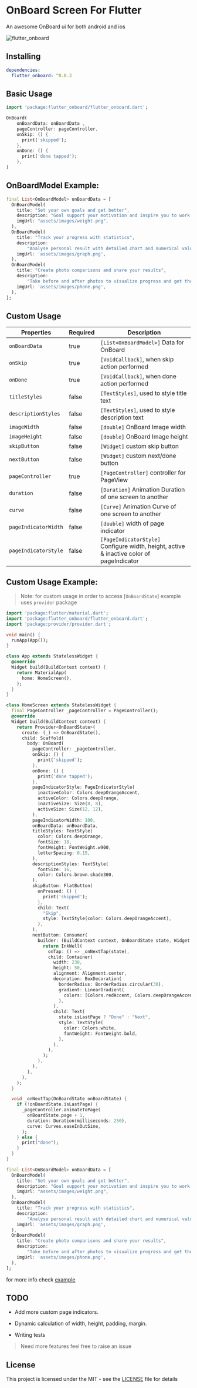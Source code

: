 # OnBoard Screen For Flutter

An awesome OnBoard ui for both android and ios

![flutter_onboard](flutter_onboard.gif)

## Installing

```yaml
dependencies:
  flutter_onboard: ^0.0.3
```

## Basic Usage

```dart
import 'package:flutter_onboard/flutter_onboard.dart';
```

```dart
OnBoard(
    onBoardData: onBoardData ,
    pageController: pageController,
    onSkip: () {
      print('skipped');
    },
    onDone: () {
      print('done tapped');
    },
)
```

## OnBoardModel Example:

```dart
final List<OnBoardModel> onBoardData = [
  OnBoardModel(
    title: "Set your own goals and get better",
    description: "Goal support your motivation and inspire you to work harder",
    imgUrl: "assets/images/weight.png",
  ),
  OnBoardModel(
    title: "Track your progress with statistics",
    description:
        "Analyse personal result with detailed chart and numerical values",
    imgUrl: 'assets/images/graph.png',
  ),
  OnBoardModel(
    title: "Create photo comparisons and share your results",
    description:
        "Take before and after photos to visualize progress and get the shape that you dream about",
    imgUrl: 'assets/images/phone.png',
  ),
];
```

## Custom Usage

| Properties           | Required | Description                                                                              |
| -------------------- | -------- | ---------------------------------------------------------------------------------------- |
| `onBoardData`        | true     | `[List<OnBoardModel>]` Data for OnBoard                                                  |
| `onSkip`             | true     | `[VoidCallback]`, when skip action performed                                             |
| `onDone`             | true     | `[VoidCallback]`, when done action performed                                             |
| `titleStyles`        | false    | `[TextStyles]`, used to style title text                                                 |
| `descriptionStyles`  | false    | `[TextStyles]`, used to style description text                                           |
| `imageWidth`         | false    | `[double]` OnBoard Image width                                                           |
| `imageHeight`        | false    | `[double]` OnBoard Image height                                                          |
| `skipButton`         | false    | `[Widget]` custom skip button                                                            |
| `nextButton`         | false    | `[Widget]` custom next/done button                                                       |
| `pageController`     | true     | `[PageController]` controller for PageView                                               |
| `duration`           | false    | `[Duration]` Animation Duration of one screen to another                                 |
| `curve`              | false    | `[Curve]` Animation Curve of one screen to another                                       |
| `pageIndicatorWidth` | false    | `[double]` width of page indicator                                                       |
| `pageIndicatorStyle` | false    | `[PageIndicatorStyle]` Configure width, height, active & inactive color of pageIndicator |

## Custom Usage Example:

> Note: for custom usage in order to access [`OnBoardState`] example uses `provider` package

```dart
import 'package:flutter/material.dart';
import 'package:flutter_onboard/flutter_onboard.dart';
import 'package:provider/provider.dart';

void main() {
  runApp(App());
}

class App extends StatelessWidget {
  @override
  Widget build(BuildContext context) {
    return MaterialApp(
      home: HomeScreen(),
    );
  }
}

class HomeScreen extends StatelessWidget {
  final PageController _pageController = PageController();
  @override
  Widget build(BuildContext context) {
    return Provider<OnBoardState>(
      create: (_) => OnBoardState(),
      child: Scaffold(
        body: OnBoard(
          pageController: _pageController,
          onSkip: () {
            print('skipped');
          },
          onDone: () {
            print('done tapped');
          },
          pageIndicatorStyle: PageIndicatorStyle(
            inactiveColor: Colors.deepOrangeAccent,
            activeColor: Colors.deepOrange,
            inactiveSize: Size(8, 8),
            activeSize: Size(12, 12),
          ),
          pageIndicatorWidth: 100,
          onBoardData: onBoardData,
          titleStyles: TextStyle(
            color: Colors.deepOrange,
            fontSize: 18,
            fontWeight: FontWeight.w900,
            letterSpacing: 0.15,
          ),
          descriptionStyles: TextStyle(
            fontSize: 16,
            color: Colors.brown.shade300,
          ),
          skipButton: FlatButton(
            onPressed: () {
              print('skipped');
            },
            child: Text(
              "Skip",
              style: TextStyle(color: Colors.deepOrangeAccent),
            ),
          ),
          nextButton: Consumer(
            builder: (BuildContext context, OnBoardState state, Widget child) {
              return InkWell(
                onTap: () => _onNextTap(state),
                child: Container(
                  width: 230,
                  height: 50,
                  alignment: Alignment.center,
                  decoration: BoxDecoration(
                    borderRadius: BorderRadius.circular(30),
                    gradient: LinearGradient(
                      colors: [Colors.redAccent, Colors.deepOrangeAccent],
                    ),
                  ),
                  child: Text(
                    state.isLastPage ? "Done" : "Next",
                    style: TextStyle(
                      color: Colors.white,
                      fontWeight: FontWeight.bold,
                    ),
                  ),
                ),
              );
            },
          ),
        ),
      ),
    );
  }

  void _onNextTap(OnBoardState onBoardState) {
    if (!onBoardState.isLastPage) {
      _pageController.animateToPage(
        onBoardState.page + 1,
        duration: Duration(milliseconds: 250),
        curve: Curves.easeInOutSine,
      );
    } else {
      print("done");
    }
  }
}

final List<OnBoardModel> onBoardData = [
  OnBoardModel(
    title: "Set your own goals and get better",
    description: "Goal support your motivation and inspire you to work harder",
    imgUrl: "assets/images/weight.png",
  ),
  OnBoardModel(
    title: "Track your progress with statistics",
    description:
        "Analyse personal result with detailed chart and numerical values",
    imgUrl: 'assets/images/graph.png',
  ),
  OnBoardModel(
    title: "Create photo comparisons and share your results",
    description:
        "Take before and after photos to visualize progress and get the shape that you dream about",
    imgUrl: 'assets/images/phone.png',
  ),
];

```

for more info check [example](example)

## TODO

- Add more custom page indicators.

- Dynamic calculation of width, height, padding, margin.

- Writing tests

> Need more features feel free to raise an issue

## License

This project is licensed under the MIT - see the [LICENSE](LICENSE) file for details
